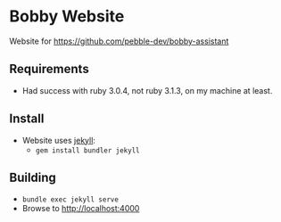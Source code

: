 # Bobby Website

Website for https://github.com/pebble-dev/bobby-assistant

## Requirements

- Had success with ruby 3.0.4, not ruby 3.1.3, on my machine at least.

## Install

- Website uses [jekyll](https://jekyllrb.com/):
    - `gem install bundler jekyll`

## Building

- `bundle exec jekyll serve`
- Browse to [http://localhost:4000](http://localhost:4000)
